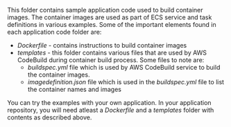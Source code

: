 This folder contains sample application code used to build container images. The container images are used as part of ECS service and task definitions in various examples. Some of the important elements found in each application code folder are:
* *Dockerfile* - contains instructions to build container images
* *templates* - this folder contains various files that are used by AWS CodeBuild during container build process. Some files to note are: 
  * *buildspec.yml* file which is used by AWS CodeBuild service to build the container images.
  * *imagedefinition.json* file which is used in the *buildspec.yml* file to list the container names and images

You can try the examples with your own application. In your application repository, you will need atleast a *Dockerfile* and a *templates* folder with contents as described above.
